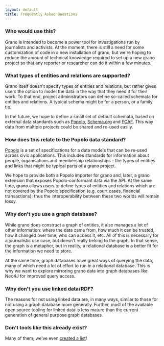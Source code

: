 ```yaml
---
layout: default
title: Frequently Asked Questions
---
```


### Who would use this?

Grano is intended to become a power tool for investigations run by journalists and activists. At the moment, there is still a need for some customization of code in a new installation of grano, but we're hoping to reduce the amount of technical knowledge required to set up a new grano project so that any reporter or researcher can do it within a few minutes.

### What types of entities and relations are supported?

Grano itself doesn't specify types of entities and relations, but rather gives users the option to model the data in the way that they need it for their work. To that end, project administrators can define so-called schemata for entities and relations. A typical schema might be for a person, or a family tie.

In the future, we hope to define a small set of default schemata, based on external data standards such as [Popolo](http://popoloproject.com/), [Schema.org](http://schema.org) and [FOAF](http://www.foaf-project.org/). This way data from multiple projects could be shared and re-used easily. 

### How does this relate to the Popolo data standard?

[Popolo](http://popoloproject.com/) is a set of specifications for a data models that can be re-used across civic applications. This includes standards for information about people, organisations and membership relationships - the types of entities and links that might be typical parts of a grano project.

We hope to provide both a Popolo importer for grano and, later, a grano extension that exposes Popolo-conformant data via the API. At the same time, grano allows users to define types of entities and relations which are not covered by the Popolo specification (e.g. court cases, financial transactions); thus the interoperability between these two worlds will remain lossy.

### Why don't you use a graph database?

While grano does construct a graph of entities, it also manages a lot of other information: where the data came from, how much it can be trusted, how it changed over time, who can access it, etc. All of this is necessary for a journalistic use case, but doesn't really belong to the graph. In that sense, the graph is a metaphor, but in reality, a relational database is a better fit for the information we need to store.

At the same time, graph databases have great ways of querying the data, many of which need a lot of effort to run in a relational database. This is why we want to explore mirroring grano data into graph databases like Neo4J for improved query access.

### Why don't you use linked data/RDF?

The reasons for not using linked data are, in many ways, similar to those for not using a graph database more generally. Further, most of the available open source tooling for linked data is less mature than the current generation of general purpose graph databases.

### Don't tools like this already exist?

Many of them; we've even [created a list](/survey)! 


